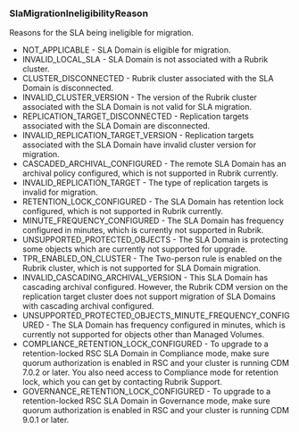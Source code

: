 ### SlaMigrationIneligibilityReason
Reasons for the SLA being ineligible for migration.

- NOT_APPLICABLE - SLA Domain is eligible for migration.
- INVALID_LOCAL_SLA - SLA Domain is not associated with a Rubrik cluster.
- CLUSTER_DISCONNECTED - Rubrik cluster associated with the SLA Domain is disconnected.
- INVALID_CLUSTER_VERSION - The version of the Rubrik cluster associated with the SLA Domain is not valid for SLA migration.
- REPLICATION_TARGET_DISCONNECTED - Replication targets associated with the SLA Domain are disconnected.
- INVALID_REPLICATION_TARGET_VERSION - Replication targets associated with the SLA Domain have invalid cluster version for migration.
- CASCADED_ARCHIVAL_CONFIGURED - The remote SLA Domain has an archival policy configured, which is not supported in Rubrik currently.
- INVALID_REPLICATION_TARGET - The type of replication targets is invalid for migration.
- RETENTION_LOCK_CONFIGURED - The SLA Domain has retention lock configured, which is not supported in Rubrik currently.
- MINUTE_FREQUENCY_CONFIGURED - The SLA Domain has frequency configured in minutes, which is currently not supported in Rubrik.
- UNSUPPORTED_PROTECTED_OBJECTS - The SLA Domain is protecting some objects which are currently not supported for upgrade.
- TPR_ENABLED_ON_CLUSTER - The Two-person rule is enabled on the Rubrik cluster, which is not supported for SLA Domain migration.
- INVALID_CASCADING_ARCHIVAL_VERSION - This SLA Domain has cascading archival configured. However, the Rubrik CDM version on the replication target cluster does not support migration of SLA Domains with cascading archival configured.
- UNSUPPORTED_PROTECTED_OBJECTS_MINUTE_FREQUENCY_CONFIGURED - The SLA Domain has frequency configured in minutes, which is currently not supported for objects other than Managed Volumes.
- COMPLIANCE_RETENTION_LOCK_CONFIGURED - To upgrade to a retention-locked RSC SLA Domain in Compliance mode, make sure quorum authorization is enabled in RSC and your cluster is running CDM 7.0.2 or later. You also need access to Compliance mode for retention lock, which you can get by contacting Rubrik Support.
- GOVERNANCE_RETENTION_LOCK_CONFIGURED - To upgrade to a retention-locked RSC SLA Domain in Governance mode, make sure quorum authorization is enabled in RSC and your cluster is running CDM 9.0.1 or later.

